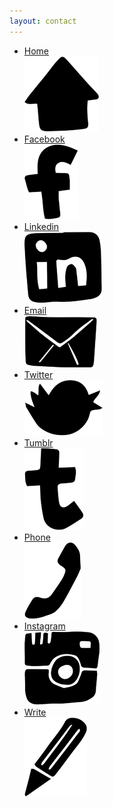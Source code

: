 ```yaml
---
layout: contact
---
```

<ul>
	<li><a href="http://www.kannibalin.se" title="Home"><div>Home</div><img src="/static/contact/home.png" alt="Home"></a></li>
	<li><a href="https://www.facebook.com/malin.sundelin.16" title="Facebook"><div>Facebook</div><img src="/static/contact/facebook.png" alt="Facebook"></a></li>
	<li><a href="http://se.linkedin.com/pub/malin-sundelin/69/633/3b2" title="linkedin"><div>Linkedin</div><img src="/static/contact/linkedin.png" alt="linkedin"></a></li>
	<li><a href="mailto:mother.superior@heyitsenricopallazzo.com" title="email"><div>Email</div><img src="/static/contact/email.png" alt="email"></a></li>
	<li><a href="http://twitter.com/kannibalin" title="twitter"><div>Twitter</div><img src="/static/contact/twitter.png" alt="twitter"></a></li>
	<li><a href="http://kannibalin.tumblr.com" title="tumblr"><div>Tumblr</div><img src="/static/contact/tumblr.png" alt="tumblr"></a></li>
	<li><a href="tel:0705363055" title="phone"><div>Phone</div><img src="/static/contact/phone.png" alt="phone"></a></li>
	<li><a href="http://instagram.com/kannibalin" title="instagram"><div>Instagram</div><img src="/static/contact/instagram.png" alt="instagram"></a></li>
	<li><a href="/contact/address.html" title="write"><div>Write</div><img src="/static/contact/write.png" alt="write"></a></li>
</ul>

